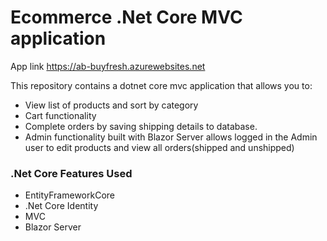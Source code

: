 # Ecommerce .Net Core MVC application

App link https://ab-buyfresh.azurewebsites.net  

This repository contains a dotnet core mvc application that allows you to:

* View list of products and sort by category
* Cart functionality
* Complete orders by saving shipping details to database.
* Admin functionality built with Blazor Server allows logged in the Admin user to edit products and view all orders(shipped and unshipped)

### .Net Core Features Used
* EntityFrameworkCore
* .Net Core Identity
* MVC
* Blazor Server
